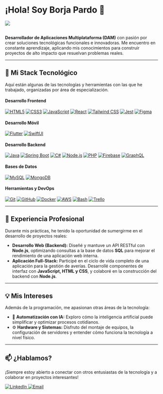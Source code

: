 # ¡Hola! Soy Borja Pardo 👋

<a href="https://github.com/CalvaryBloom">
  <img align="center" src="https://github-readme-stats.vercel.app/api?username=CalvaryBloom&show_icons=true&theme=dracula&include_all_commits=true&count_private=false"/>
</a>

<br/>
<br/>

**Desarrollador de Aplicaciones Multiplataforma (DAM)** con pasión por crear soluciones tecnológicas funcionales e innovadoras. Me encuentro en constante aprendizaje, aplicando mis conocimientos para construir proyectos de alto impacto que resuelvan problemas reales.

---

## 🚀 Mi Stack Tecnológico

Aquí están algunas de las tecnologías y herramientas con las que he trabajado, organizadas por área de especialización.

#### Desarrollo Frontend
<p align="left">
  <a href="https://developer.mozilla.org/en-US/docs/Web/HTML" target="_blank" rel="noreferrer"><img src="https://img.shields.io/badge/HTML5-E34F26?style=for-the-badge&logo=html5&logoColor=white" alt="HTML5"></a>
  <a href="https://developer.mozilla.org/en-US/docs/Web/CSS" target="_blank" rel="noreferrer"><img src="https://img.shields.io/badge/CSS3-1572B6?style=for-the-badge&logo=css3&logoColor=white" alt="CSS3"></a>
  <a href="https://developer.mozilla.org/en-US/docs/Web/JavaScript" target="_blank" rel="noreferrer"><img src="https://img.shields.io/badge/JavaScript-F7DF1E?style=for-the-badge&logo=javascript&logoColor=black" alt="JavaScript"></a>
  <a href="https://reactjs.org/" target="_blank" rel="noreferrer"><img src="https://img.shields.io/badge/React-61DAFB?style=for-the-badge&logo=react&logoColor=black" alt="React"></a>
  <a href="https://tailwindcss.com/" target="_blank" rel="noreferrer"><img src="https://img.shields.io/badge/Tailwind_CSS-06B6D4?style=for-the-badge&logo=tailwindcss&logoColor=white" alt="Tailwind CSS"></a>
  <a href="https://jestjs.io" target="_blank" rel="noreferrer"><img src="https://img.shields.io/badge/Jest-C21325?style=for-the-badge&logo=jest&logoColor=white" alt="Jest"></a>
  <a href="https://www.figma.com/" target="_blank" rel="noreferrer"><img src="https://img.shields.io/badge/Figma-F24E1E?style=for-the-badge&logo=figma&logoColor=white" alt="Figma"></a>
</p>

#### Desarrollo Móvil
<p align="left">
  <a href="https://flutter.dev" target="_blank" rel="noreferrer"><img src="https://img.shields.io/badge/Flutter-02569B?style=for-the-badge&logo=flutter&logoColor=white" alt="Flutter"></a>
  <a href="https://developer.apple.com/xcode/swiftui/" target="_blank" rel="noreferrer"><img src="https://img.shields.io/badge/SwiftUI-F05138?style=for-the-badge&logo=swift&logoColor=white" alt="SwiftUI"></a>
</p>

#### Desarrollo Backend
<p align="left">
  <a href="https://www.java.com" target="_blank" rel="noreferrer"><img src="https://img.shields.io/badge/Java-ED8B00?style=for-the-badge&logo=openjdk&logoColor=white" alt="Java"></a>
  <a href="https://spring.io/projects/spring-boot" target="_blank" rel="noreferrer"><img src="https://img.shields.io/badge/Spring_Boot-6DB33F?style=for-the-badge&logo=springboot&logoColor=white" alt="Spring Boot"></a>
  <a href="https://learn.microsoft.com/en-us/dotnet/csharp/" target="_blank" rel="noreferrer"><img src="https://img.shields.io/badge/C%23-512BD4?style=for-the-badge&logo=c-sharp&logoColor=white" alt="C#"></a>
  <a href="https://nodejs.org" target="_blank" rel="noreferrer"><img src="https://img.shields.io/badge/Node.js-339933?style=for-the-badge&logo=nodedotjs&logoColor=white" alt="Node.js"></a>
  <a href="https://www.php.net" target="_blank" rel="noreferrer"><img src="https://img.shields.io/badge/PHP-777BB4?style=for-the-badge&logo=php&logoColor=white" alt="PHP"></a>
  <a href="https://firebase.google.com/" target="_blank" rel="noreferrer"><img src="https://img.shields.io/badge/Firebase-FFCA28?style=for-the-badge&logo=firebase&logoColor=black" alt="Firebase"></a>
  <a href="https://graphql.org" target="_blank" rel="noreferrer"><img src="https://img.shields.io/badge/GraphQL-E10098?style=for-the-badge&logo=graphql&logoColor=white" alt="GraphQL"></a>
</p>

#### Bases de Datos
<p align="left">
  <a href="https://www.mysql.com/" target="_blank" rel="noreferrer"><img src="https://img.shields.io/badge/MySQL-4479A1?style=for-the-badge&logo=mysql&logoColor=white" alt="MySQL"></a>
  <a href="https://www.mongodb.com/" target="_blank" rel="noreferrer"><img src="https://img.shields.io/badge/MongoDB-47A248?style=for-the-badge&logo=mongodb&logoColor=white" alt="MongoDB"></a>
</p>

#### Herramientas y DevOps
<p align="left">
  <a href="https://git-scm.com/" target="_blank" rel="noreferrer"><img src="https://img.shields.io/badge/Git-F05032?style=for-the-badge&logo=git&logoColor=white" alt="Git"></a>
  <a href="https://github.com" target="_blank" rel="noreferrer"><img src="https://img.shields.io/badge/GitHub-181717?style=for-the-badge&logo=github&logoColor=white" alt="GitHub"></a>
  <a href="https://www.docker.com/" target="_blank" rel="noreferrer"><img src="https://img.shields.io/badge/Docker-2496ED?style=for-the-badge&logo=docker&logoColor=white" alt="Docker"></a>
  <a href="https://aws.amazon.com" target="_blank" rel="noreferrer"><img src="https://img.shields.io/badge/AWS-232F3E?style=for-the-badge&logo=amazonaws&logoColor=white" alt="AWS"></a>
  <a href="https://www.gnu.org/software/bash/" target="_blank" rel="noreferrer"><img src="https://img.shields.io/badge/Bash-4EAA25?style=for-the-badge&logo=gnubash&logoColor=white" alt="Bash"></a>
  <a href="https://trello.com/" target="_blank" rel="noreferrer"><img src="https://img.shields.io/badge/Trello-0079BF?style=for-the-badge&logo=trello&logoColor=white" alt="Trello"></a>
</p>

---

## 💼 Experiencia Profesional

Durante mis prácticas, he tenido la oportunidad de sumergirme en el desarrollo de proyectos reales:

- **Desarrollo Web (Backend):** Diseñé y mantuve un API RESTful con **Node.js**, optimizando consultas a la base de datos **SQL** para mejorar el rendimiento de una aplicación web interna.
- **Aplicación Full-Stack:** Participé en el ciclo de vida completo de una aplicación para la gestión de averías. Desarrollé componentes de interfaz con **JavaScript, HTML y CSS**, y colaboré en la construcción del backend con **Node.js**.

---

## 💡 Mis Intereses

Además de la programación, me apasionan otras áreas de la tecnología:

- 🤖 **Automatización con IA:** Exploro cómo la inteligencia artificial puede simplificar y optimizar procesos cotidianos.
- ⚙️ **Hardware y Sistemas:** Disfruto del montaje de equipos, la configuración de servidores y entender cómo funciona la tecnología a nivel físico.

---

## 📫 ¿Hablamos?

¡Siempre estoy abierto a conectar con otros entusiastas de la tecnología y a colaborar en proyectos interesantes!

<p align="left">
  <a href="https://www.linkedin.com/in/borja-pardo-juanes-130973335/" target="_blank">
    <img src="https://img.shields.io/badge/LinkedIn-0077B5?style=for-the-badge&logo=linkedin&logoColor=white" alt="LinkedIn">
  </a>
  <a href="mailto:borjap99@gmail.com" target="_blank">
    <img src="https://img.shields.io/badge/Email-D14836?style=for-the-badge&logo=gmail&logoColor=white" alt="Email">
  </a>
</p>
